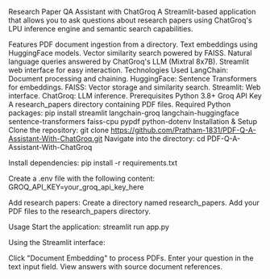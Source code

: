 


Research Paper QA Assistant with ChatGroq
A Streamlit-based application that allows you to ask questions about research papers using ChatGroq's LPU inference engine and semantic search capabilities.

Features
PDF document ingestion from a directory.
Text embeddings using HuggingFace models.
Vector similarity search powered by FAISS.
Natural language queries answered by ChatGroq's LLM (Mixtral 8x7B).
Streamlit web interface for easy interaction.
Technologies Used
LangChain: Document processing and chaining.
HuggingFace: Sentence Transformers for embeddings.
FAISS: Vector storage and similarity search.
Streamlit: Web interface.
ChatGroq: LLM inference.
Prerequisites
Python 3.8+
Groq API Key
A research_papers directory containing PDF files.
Required Python packages: pip install streamlit langchain-groq langchain-huggingface sentence-transformers faiss-cpu pypdf python-dotenv
Installation & Setup
Clone the repository:
git clone https://github.com/Pratham-1831/PDF-Q-A-Assistant-With-ChatGroq.git
Navigate into the directory:
cd PDF-Q-A-Assistant-With-ChatGroq

Install dependencies:
pip install -r requirements.txt

Create a .env file with the following content:
GROQ_API_KEY=your_groq_api_key_here

Add research papers:
Create a directory named research_papers.
Add your PDF files to the research_papers directory.

Usage
Start the application:
streamlit run app.py

Using the Streamlit interface:

Click "Document Embedding" to process PDFs.
Enter your question in the text input field.
View answers with source document references.
